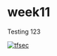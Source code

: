 # week11
Testing 123


[![tfsec](https://github.com/NilaHlaing-Seneca/week11/actions/workflows/create%20tfsec.yml/badge.svg)](https://github.com/NilaHlaing-Seneca/week11/actions/workflows/create%20tfsec.yml)
